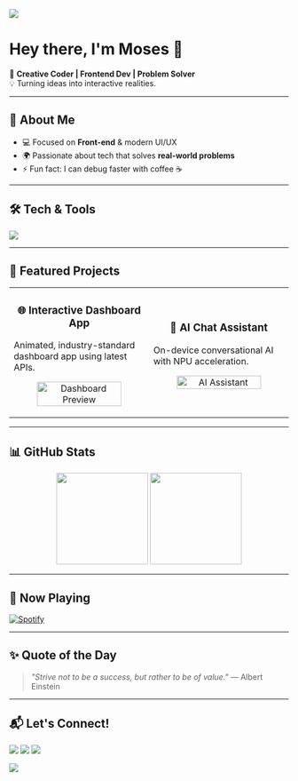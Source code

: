 <!-- Animated Banner -->
<img src="https://capsule-render.vercel.app/api?type=waving&color=gradient&height=200&section=header&text=Moses%20Makaka&fontSize=50&animation=fadeIn&fontAlignY=35" />

# Hey there, I'm Moses 👋  
🚀 **Creative Coder | Frontend Dev | Problem Solver**  
💡 Turning ideas into interactive realities.  

---

## 🚀 About Me  
- 💻 Focused on **Front-end** & modern UI/UX  
- 🌍 Passionate about tech that solves **real-world problems**  
- ⚡ Fun fact: I can debug faster with coffee ☕

---

## 🛠️ Tech & Tools
<p>
  <img src="https://skillicons.dev/icons?i=js,react,tailwind,html,css,nodejs,python,git,github,vscode" />
</p>

---

## 🌟 Featured Projects  
<table>
<tr>
<td width="50%">
<h3 align="center">🌐 Interactive Dashboard App</h3>
<p>Animated, industry-standard dashboard app using latest APIs.</p>
<p align="center">
  <a href="https://github.com/mosesmakaka/dashboard-app" target="_blank">
    <img src="https://github.com/mosesmakaka/dashboard-app/raw/main/preview.gif" alt="Dashboard Preview" width="80%" />
  </a>
</p>
</td>

<td width="50%">
<h3 align="center">🤖 AI Chat Assistant</h3>
<p>On-device conversational AI with NPU acceleration.</p>
<p align="center">
  <a href="https://github.com/mosesmakaka/ai-assistant" target="_blank">
    <img src="https://github.com/mosesmakaka/ai-assistant/raw/main/demo.gif" alt="AI Assistant" width="80%" />
  </a>
</p>
</td>
</tr>
</table>

---

## 📊 GitHub Stats
<p align="center">
  <img src="https://github-readme-stats.vercel.app/api?username=mosesmakaka&show_icons=true&theme=tokyonight" height="165" />
  <img src="https://github-readme-streak-stats.herokuapp.com/?user=mosesmakaka&theme=tokyonight" height="165" />
</p>

---

## 🎵 Now Playing
[![Spotify](https://novatorem.vercel.app/api/spotify)](https://open.spotify.com/user/31ymtpe3uphhxcmt5qerv2ycvpxe)


---

## ✨ Quote of the Day
<!-- Auto-updated with GitHub Actions -->
> _"Strive not to be a success, but rather to be of value."_ — Albert Einstein

---

## 📬 Let's Connect!
<p>
  <a href="https://www.linkedin.com/in/mosesmakaka/"><img src="https://img.shields.io/badge/-Moses%20Makaka-blue?style=flat&logo=Linkedin&logoColor=white" /></a>
  <a href="mailto:moses1makaka@gmail.com"><img src="https://img.shields.io/badge/Email-moses1makaka%40gmail.com-red" /></a>
  <a href="https://github.com/mosesmakaka"><img src="https://img.shields.io/badge/GitHub-mosesmakaka-lightgrey?logo=github" /></a>
</p>

<!-- Footer Animation -->
<img src="https://capsule-render.vercel.app/api?type=waving&color=gradient&height=100&section=footer" />
